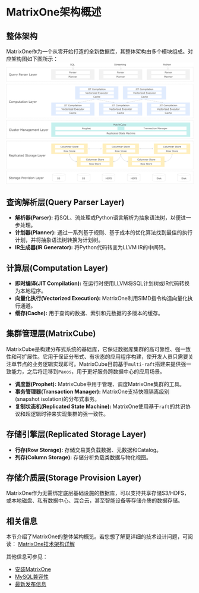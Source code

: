 # **MatrixOne架构概述**

## **整体架构**

MatrixOne作为一个从零开始打造的全新数据库，其整体架构由多个模块组成。对应架构图如下图所示：
![MatrixOne Architecture](https://github.com/matrixorigin/artwork/blob/main/docs/overview/overall-architecture.png?raw=true)



## **查询解析层(Query Parser Layer)**
* **解析器(Parser):** 将SQL、流处理或Python语言解析为抽象语法树，以便进一步处理。
* **计划器(Planner):** 通过一系列基于规则、基于成本的优化算法找到最佳的执行计划，并将抽象语法树转换为计划树。
* **IR生成器(IR Generator):** 将Python代码转变为LLVM IR的中间码。

## **计算层(Computation Layer)**
* **即时编译(JIT Compilation):** 在运行时使用LLVM将SQL计划树或IR代码转换为本地程序。
* **向量化执行(Vectorized Execution):** MatrixOne利用SIMD指令构造向量化执行通道。
* **缓存(Cache):** 用于查询的数据、索引和元数据的多版本的缓存。  

## **集群管理层(MatrixCube)**
MatrixCube是构建分布式系统的基础库，它保证数据库集群的高可靠性、强一致性和可扩展性。它用于保证分布式、有状态的应用程序构建，使开发人员只需要关注单节点的业务逻辑实现即可。MatrixCube目前基于`multi-raft`搭建来提供强一致能力，之后将迁移到`Paxos`，用于更好服务跨数据中心的应用场景。


* **调度器(Prophet):** MatrixCube中用于管理、调度MatrixOne集群的工具。
* **事务管理器(Transaction Manager):** MatrixOne支持快照隔离级别(snapshot isolation)的分布式事务。
* **复制状态机(Replicated State Machine):** MatrixOne使用基于`raft`的共识协议和超逻辑时钟来实现集群的强一致性。

## **存储引擎层(Replicated Storage Layer)**

* **行存(Row Storage):** 存储交易类负载数据、元数据和Catalog。
* **列存(Column Storage):** 存储分析负载类数据与物化视图。

## **存储介质层(Storage Provision Layer)**

MatrixOne作为无需绑定底层基础设施的数据库，可以支持共享存储S3/HDFS，或本地磁盘、私有数据中心、混合云，甚至智能设备等存储介质的数据存储。

## **相关信息**
本节介绍了MatrixOne的整体架构概览。若您想了解更详细的技术设计问题，可阅读：
[MatrixOne技术架构详解](matrxione-modules.md)  

其他信息可参见：  

* [安装MatrixOne](../Get-Started/install-standalone-matrixone.md)
* [MySQL兼容性](mysql-compatibility.md)
* [最新发布信息](what's-new.md)